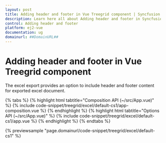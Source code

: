 ```yaml
---
layout: post
title: Adding header and footer in Vue Treegrid component | Syncfusion
description: Learn here all about Adding header and footer in Syncfusion Vue Treegrid component of Syncfusion Essential JS 2 and more.
control: Adding header and footer 
platform: ej2-vue
documentation: ug
domainurl: ##DomainURL##
---
```


# Adding header and footer in Vue Treegrid component

The excel export provides an option to include header and footer content for exported excel document.

{% tabs %}
{% highlight html tabtitle="Composition API (~/src/App.vue)" %}
{% include code-snippet/treegrid/excel/default-cs1/app-composition.vue %}
{% endhighlight %}
{% highlight html tabtitle="Options API (~/src/App.vue)" %}
{% include code-snippet/treegrid/excel/default-cs1/app.vue %}
{% endhighlight %}
{% endtabs %}
        
{% previewsample "page.domainurl/code-snippet/treegrid/excel/default-cs1" %}